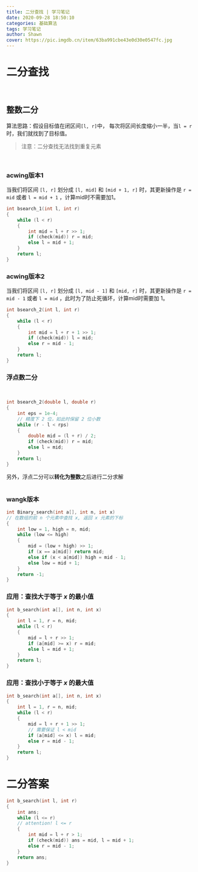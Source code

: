 ```yaml
---
title: 二分查找 | 学习笔记
date: 2020-09-28 18:50:10
categories: 基础算法
tags: 学习笔记
author: Shawn
cover: https://pic.imgdb.cn/item/63ba991cbe43e0d30e0547fc.jpg
---
```


# 二分查找

<br>

## 整数二分

算法思路：假设目标值在闭区间`[l, r]`中， 每次将区间长度缩小一半，当`l = r`时，我们就找到了目标值。

> 注意：二分查找无法找到重复元素

<br>

### acwing版本1
当我们将区间 `[l, r]` 划分成 `[l, mid]` 和 `[mid + 1, r]` 时，其更新操作是 `r = mid` 或者 `l = mid + 1` ，计算mid时不需要加1。

```cpp
int bsearch_1(int l, int r)
{
    while (l < r)
    {
        int mid = l + r >> 1;
        if (check(mid)) r = mid;
        else l = mid + 1;
    }
    return l;
}
```

### acwing版本2

当我们将区间 `[l, r]` 划分成 `[l, mid - 1]` 和 `[mid, r]` 时，其更新操作是 `r = mid - 1` 或者 `l = mid` ，此时为了防止死循环，计算mid时需要加 $1$。

```cpp
int bsearch_2(int l, int r)
{
    while (l < r)
    {
        int mid = l + r + 1 >> 1;
        if (check(mid)) l = mid;
        else r = mid - 1;   
    }
    return l;
}
```

### 浮点数二分

<br>

```cpp
int bsearch_2(double l, double r)
{
    int eps = 1e-4;
    // 精度下 2 位，如此时保留 2 位小数
    while (r - l < rps)
    {
        double mid = (l + r) / 2;
        if (check(mid)) r = mid;
        else l = mid;
    }
    return l;
}
```

另外，浮点二分可以**转化为整数**之后进行二分求解

```cpp

```

### wangk版本

```cpp
int Binary_search(int a[], int n, int x)
// 在数组的前 n 个元素中查找 x, 返回 x 元素的下标
{
    int low = 1, high = n, mid;
    while (low <= high)
    {
        mid = (low + high) >> 1;
        if (x == a[mid]) return mid;
        else if (x < a[mid]) high = mid - 1;
        else low = mid + 1;
    }
    return -1;
}
```

### 应用：查找大于等于 $x$ 的最小值

```cpp
int b_search(int a[], int n, int x)
{
    int l = 1, r = n, mid;
    while (l < r)
    {
        mid = l + r >> 1;
        if (a[mid] >= x) r = mid;
        else l = mid + 1;
    }
    return l;
}
```

### 应用：查找小于等于 $x$ 的最大值

```cpp
int b_search(int a[], int n, int x)
{
    int l = 1, r = n, mid;
    while (l < r)
    {
        mid = l + r + 1 >> 1;
        // 需要保证 l < mid
        if (a[mid] <= x) l = mid;
        else r = mid - 1;
    }
    return l;
}
```

# 二分答案

```cpp
int b_search(int l, int r)
{
    int ans;
    while (l <= r)
    // attention! l <= r
    {
        int mid = l + r > 1;
        if (check(mid)) ans = mid, l = mid + 1;
        else r = mid - 1;
    }
    return ans;
}
```